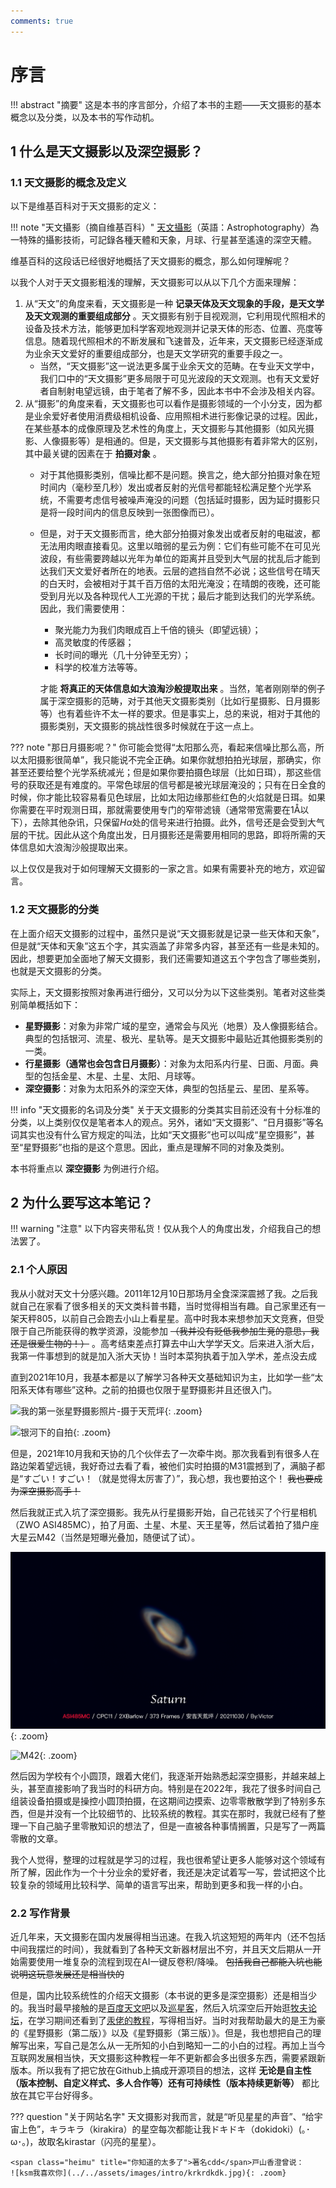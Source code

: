 ```yaml
---
comments: true
---
```


# 序言

!!! abstract "摘要"
    这是本书的序言部分，介绍了本书的主题——天文摄影的基本概念以及分类，以及本书的写作动机。

## 1 什么是天文摄影以及深空摄影？

### 1.1 天文摄影的概念及定义

以下是维基百科对于天文摄影的定义：

!!! note "天文攝影（摘自维基百科）"
    [天文攝影](https://zh.wikipedia.org/zh/天文攝影)（英語：Astrophotography）為一特殊的攝影技術，可記錄各種天體和天象，月球、行星甚至遙遠的深空天體。

维基百科的这段话已经很好地概括了天文摄影的概念，那么如何理解呢？

以我个人对于天文摄影粗浅的理解，天文摄影可以从以下几个方面来理解：

1. 从“天文”的角度来看，天文摄影是一种 **记录天体及天文现象的手段，是天文学及天文观测的重要组成部分** 。天文摄影有别于目视观测，它利用现代照相术的设备及技术方法，能够更加科学客观地观测并记录天体的形态、位置、亮度等信息。随着现代照相术的不断发展和飞速普及，近年来，天文摄影已经逐渐成为业余天文爱好的重要组成部分，也是天文学研究的重要手段之一。
    * 当然，“天文摄影”这一说法更多属于业余天文的范畴。在专业天文学中，我们口中的“天文摄影”更多局限于可见光波段的天文观测。也有天文爱好者自制射电望远镜，由于笔者了解不多，因此本书中不会涉及相关内容。
2. 从“摄影”的角度来看，天文摄影也可以看作是摄影领域的一个小分支，因为都是业余爱好者使用消费级相机设备、应用照相术进行影像记录的过程。因此，在某些基本的成像原理及艺术性的角度上，天文摄影与其他摄影（如风光摄影、人像摄影等）是相通的。但是，天文摄影与其他摄影有着非常大的区别，其中最关键的因素在于 **拍摄对象** 。
    * 对于其他摄影类别，信噪比都不是问题。换言之，绝大部分拍摄对象在短时间内（毫秒至几秒）发出或者反射的光信号都能轻松满足整个光学系统，不需要考虑信号被噪声淹没的问题（包括延时摄影，因为延时摄影只是将一段时间内的信息反映到一张图像而已）。
    * 但是，对于天文摄影而言，绝大部分拍摄对象发出或者反射的电磁波，都无法用肉眼直接看见。这里以暗弱的星云为例：它们有些可能不在可见光波段，有些需要跨越以光年为单位的距离并且受到大气层的扰乱后才能到达我们天文爱好者所在的地表。云层的遮挡自然不必说；这些信号在晴天的白天时，会被相对于其千百万倍的太阳光淹没；在晴朗的夜晚，还可能受到月光以及各种现代人工光源的干扰；最后才能到达我们的光学系统。因此，我们需要使用：
        * 聚光能力为我们肉眼成百上千倍的镜头（即望远镜）；
        * 高灵敏度的传感器；
        * 长时间的曝光（几十分钟至无穷）；
        * 科学的校准方法等等。
    
        才能 **将真正的天体信息如大浪淘沙般提取出来** 。当然，笔者刚刚举的例子属于深空摄影的范畴，对于其他天文摄影类别（比如行星摄影、日月摄影等）也有着些许不太一样的要求。但是事实上，总的来说，相对于其他的摄影类别，天文摄影的挑战性很多时候就在于这一点上。

??? note "那日月摄影呢？"
    你可能会觉得“太阳那么亮，看起来信噪比那么高，所以太阳摄影很简单”，我只能说不完全正确。如果你就想拍拍光球层，那确实，你甚至还要给整个光学系统减光；但是如果你要拍摄色球层（比如日珥），那这些信号的获取还是有难度的。平常色球层的信号都是被光球层淹没的；只有在日全食的时候，你才能比较容易看见色球层，比如太阳边缘那些红色的火焰就是日珥。如果你需要在平时观测日珥，那就需要使用专门的窄带滤镜（通常带宽需要在1Å以下），去除其他杂讯，只保留$H\alpha$处的信号来进行拍摄。此外，信号还是会受到大气层的干扰。因此从这个角度出发，日月摄影还是需要用相同的思路，即将所需的天体信息如大浪淘沙般提取出来。

以上仅仅是我对于如何理解天文摄影的一家之言。如果有需要补充的地方，欢迎留言。

### 1.2 天文摄影的分类

在上面介绍天文摄影的过程中，虽然只是说“天文摄影就是记录一些天体和天象”，但是就“天体和天象”这五个字，其实涵盖了非常多内容，甚至还有一些是未知的。因此，想要更加全面地了解天文摄影，我们还需要知道这五个字包含了哪些类别，也就是天文摄影的分类。

实际上，天文摄影按照对象再进行细分，又可以分为以下这些类别。笔者对这些类别简单概括如下：

* **星野摄影**：对象为非常广域的星空，通常会与风光（地景）及人像摄影结合。典型的包括银河、流星、极光、星轨等。是天文摄影中最贴近其他摄影类别的一类。
* **行星摄影（通常也会包含日月摄影）**：对象为太阳系内行星、日面、月面。典型的包括金星、木星、土星、太阳、月球等。
* **深空摄影**：对象为太阳系外的深空天体，典型的包括星云、星团、星系等。

!!! info "天文摄影的名词及分类"
    关于天文摄影的分类其实目前还没有十分标准的分类，以上类别仅仅是笔者本人的观点。另外，诸如“天文摄影”、“日月摄影”等名词其实也没有什么官方规定的叫法，比如“天文摄影”也可以叫成“星空摄影”，甚至“星野摄影”也指的是这个意思。因此，重点是理解不同的对象及类别。

本书将重点以 **深空摄影** 为例进行介绍。

## 2 为什么要写这本笔记？

!!! warning "注意"
    以下内容夹带私货！仅从我个人的角度出发，介绍我自己的想法罢了。

### 2.1 个人原因

我从小就对天文十分感兴趣。2011年12月10日那场月全食深深震撼了我。之后我就自己在家看了很多相关的天文类科普书籍，当时觉得相当有趣。自己家里还有一架天秤805，以前自己会跑去小山上看星星。高中时我本来想参加天文竞赛，但受限于自己所能获得的教学资源，没能参加 ~~（我并没有贬低我参加生竞的意思，我还是很爱生物的！）~~ 。高考结束差点打算去中山大学学天文。后来进入浙大后，我第一件事想到的就是加入浙大天协！<span class="heimu" title="你知道的太多了">当时本菜狗执着于加入学术，差点没去成</span>

直到2021年10月，我基本都是以了解学习各种天文基础知识为主，比如学一些“太阳系天体有哪些”这种。之前的拍摄也仅限于星野摄影并且还很入门。

![我的第一张星野摄影照片-摄于天荒坪](../../assets/images/intro/longtimeago.png){: .zoom}

![银河下的自拍](../../assets/images/intro/selfie-under-milkyway.jpg){: .zoom}

但是，2021年10月我和天协的几个伙伴去了一次牵牛岗。那次我看到有很多人在路边架着望远镜，我好奇过去看了看，被他们实时拍摄的M31震撼到了，满脑子都是“すごい！すごい！（就是觉得太厉害了）”，我心想，我也要拍这个！ ~~我也要成为深空摄影高手！~~

然后我就正式入坑了深空摄影。我先从行星摄影开始，自己花钱买了个行星相机（ZWO ASI485MC），拍了月面、土星、木星、天王星等，然后试着拍了猎户座大星云M42（当然是短曝光叠加，随便试了试）。

![土星](../../assets/images/intro/Saturn.png){: .zoom}

![M42](../../assets/images/intro/M42(pb2).jpg){: .zoom}

然后因为学校有个小圆顶，跟着大佬们，我逐渐开始熟悉起深空摄影，并越来越上头<span class="heimu" title="你知道的太多了">，甚至直接影响了我当时的科研方向</span>。特别是在2022年，我花了很多时间自己组装设备拍摄或是操控小圆顶拍摄，在这期间边摸索、边零零散散学到了特别多东西，但是并没有一个比较细节的、比较系统的教程。其实在那时，我就已经有了整理一下自己脑子里零散知识的想法了，但是一直被各种事情搁置，只是写了一两篇零散的文章。

我个人觉得，整理的过程就是学习的过程，我也很希望让更多人能够对这个领域有所了解，因此作为一个十分业余的爱好者，我还是决定试着写一写，尝试把这个比较复杂的领域用比较科学、简单的语言写出来，帮助到更多和我一样的小白。

### 2.2 写作背景

近几年来，天文摄影在国内发展得相当迅速。在我入坑这短短的两年内（还不包括中间我摆烂的时间），我就看到了各种天文新器材层出不穷，并且天文后期从一开始需要使用一堆复杂的流程到现在AI一键反卷积/降噪。 ~~包括我自己都能入坑也能说明这玩意发展还是相当快的~~

但是，国内比较系统性的介绍天文摄影（本书说的更多是深空摄影）还是相当少的。我当时最早接触的是[百度天文吧](https://jump2.bdimg.com/f?kw=%E5%A4%A9%E6%96%87&ie=utf-8&tab=main)以及[巡星客](https://www.istarshooter.com/)，然后入坑深空后开始逛[牧夫论坛](https://bbs.imufu.cn/forum.php)，在学习期间还看到了[汞佬的教程](https://www.zhihu.com/column/HGAstronomyStudio)，写得相当好。当时对我帮助最大的是王为豪的《星野摄影（第二版）》以及《星野摄影（第三版）》。但是，我也想把自己的理解写出来，写自己是怎么从一无所知的小白到略知一二的小白的过程。再加上当今互联网发展相当快，天文摄影这种教程一年不更新都会多出很多东西，需要紧跟新版本。所以我有了把它放在Github上搞成开源项目的想法，这样 **无论是自主性（版本控制、自定义样式、多人合作等）还有可持续性（版本持续更新等）** 都比放在其它平台好得多。

??? question "关于网站名字"
    天文摄影对我而言，就是“听见星星的声音”、“给宇宙上色”，キラキラ（kirakira）的星空每次都能让我ドキドキ（dokidoki）(｡･ω･｡)，故取名kirastar（闪亮的星星）。

    <span class="heimu" title="你知道的太多了">著名cdd</span>戸山香澄曾说：
    ![ksm我喜欢你](../../assets/images/intro/krkrdkdk.jpg){: .zoom}